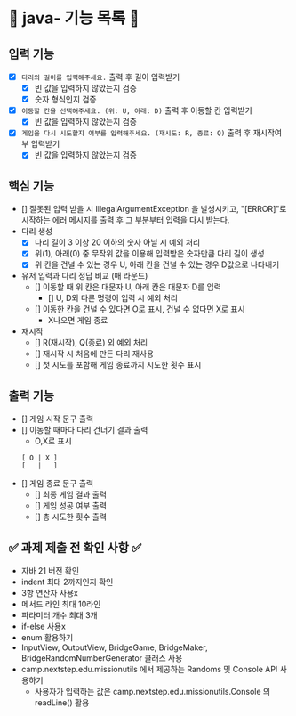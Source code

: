 # 📝 java- 기능 목록 📝

## 입력 기능

- [x] `다리의 길이를 입력해주세요.` 출력 후 길이 입력받기
    - [x] 빈 값을 입력하지 않았는지 검증
    - [x] 숫자 형식인지 검증
- [x] `이동할 칸을 선택해주세요. (위: U, 아래: D)` 출력 후 이동할 칸 입력받기
    - [x] 빈 값을 입력하지 않았는지 검증
- [x] `게임을 다시 시도할지 여부를 입력해주세요. (재시도: R, 종료: Q)` 출력 후 재시작여부 입력받기
    - [x] 빈 값을 입력하지 않았는지 검증

## 핵심 기능

- [] 잘못된 입력 받을 시 IllegalArgumentException 을 발생시키고,
  "[ERROR]"로 시작하는 에러 메시지를 출력 후 그 부분부터 입력을 다시 받는다.
- 다리 생성
    - [x] 다리 길이 3 이상 20 이하의 숫자 아닐 시 예외 처리
    - [x] 위(1), 아래(0) 중 무작위 값을 이용해 입력받은 숫자만큼 다리 길이 생성
    - [x] 위 칸을 건널 수 있는 경우 U, 아래 칸을 건널 수 있는 경우 D값으로 나타내기
- 유저 입력과 다리 정답 비교 (매 라운드)
    - [] 이동할 때 위 칸은 대문자 U, 아래 칸은 대문자 D를 입력
        - [] U, D외 다른 명령어 입력 시 예외 처리
    - [] 이동한 칸을 건널 수 있다면 O로 표시, 건널 수 없다면 X로 표시
        - X나오면 게임 종료
- 재시작
    - [] R(재시작), Q(종료) 외 예외 처리
    - [] 재시작 시 처음에 만든 다리 재사용
    - [] 첫 시도를 포함해 게임 종료까지 시도한 횟수 표시

## 출력 기능

- [] 게임 시작 문구 출력
- [] 이동할 때마다 다리 건너기 결과 출력
    - O,X로 표시
  ```
  [ O | X ]
  [   |   ]
  ```
- [] 게임 종료 문구 출력
    - [] 최종 게임 결과 출력
    - [] 게임 성공 여부 출력
    - [] 총 시도한 횟수 출력

## ✅ 과제 제출 전 확인 사항 ✅

- 자바 21 버전 확인
- indent 최대 2까지인지 확인
- 3항 연산자 사용x
- 메서드 라인 최대 10라인
- 파라미터 개수 최대 3개
- if-else 사용x
- enum 활용하기
- InputView, OutputView, BridgeGame, BridgeMaker, BridgeRandomNumberGenerator 클래스 사용
- camp.nextstep.edu.missionutils 에서 제공하는 Randoms 및 Console API 사용하기
    - 사용자가 입력하는 값은 camp.nextstep.edu.missionutils.Console 의 readLine() 활용
